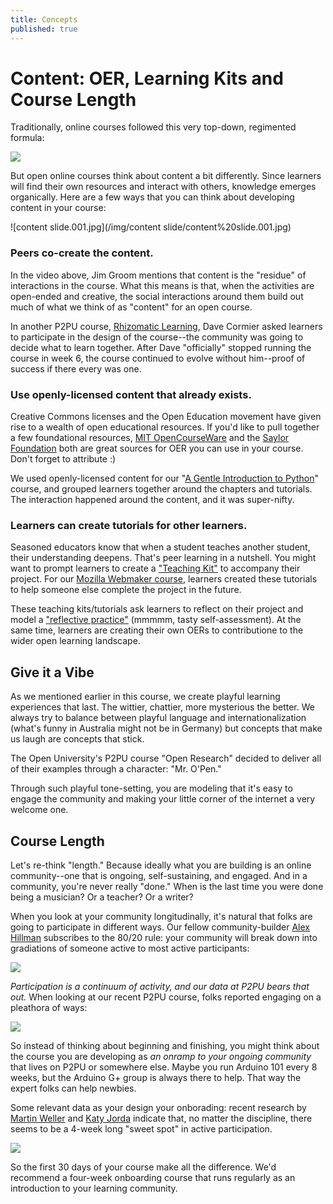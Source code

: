 ```yaml
---
title: Concepts
published: true
---
```


# Content: OER, Learning Kits and Course Length

Traditionally, online courses followed this very top-down, regimented formula:

![]({{site.baseurl}}/img/content.jpg)

But open online courses think about content a bit differently. Since learners will find their own resources and interact with others, knowledge emerges organically. Here are a few ways that you can think about developing content in your course:

![content slide.001.jpg](/img/content slide/content%20slide.001.jpg)

### Peers co-create the content.

In the video above, Jim Groom mentions that content is the "residue" of interactions in the course. What this means is that, when the activities are open-ended and creative, the social interactions around them build out much of what we think of as "content" for an open course.

In another P2PU course, [Rhizomatic Learning](https://p2pu.org/en/courses/882/rhizomatic-learning-the-community-is-the-curriculum/), Dave Cormier asked learners to participate in the design of the course--the community was going to decide what to learn together. After Dave "officially" stopped running the course in week 6, the course continued to evolve without him--proof of success if there every was one.

### Use openly-licensed content that already exists.

Creative Commons licenses and the Open Education movement have given rise to a wealth of open educational resources. If you'd like to pull together a few foundational resources, [MIT OpenCourseWare](http://ocw.mit.edu/index.htm) and the [Saylor Foundation](http://www.saylor.org/) both are great sources for OER you can use in your course. Don't forget to attribute :)

We used openly-licensed content for our "[A Gentle Introduction to Python](http://reports.p2pu.org/mooc-maker/)" course, and grouped learners together around the chapters and tutorials. The interaction happened around the content, and it was super-nifty.

### Learners can create tutorials for other learners.

Seasoned educators know that when a student teaches another student, their understanding deepens. That's peer learning in a nutshell. You might want to prompt learners to create a ["Teaching Kit"](http://discourse.webmakerprototypes.org/t/activity-1-create-a-teaching-kit/332) to accompany their project. For our [Mozilla Webmaker course](https://training.webmakerprototypes.org/en/), learners created these tutorials to help someone else complete the project in the future.

These teaching kits/tutorials ask learners to reflect on their project and model a ["reflective practice"](http://en.wikipedia.org/wiki/Reflective_practice) (mmmmm, tasty self-assessment). At the same time, learners are creating their own OERs to contributione to the wider open learning landscape.

## Give it a Vibe

As we mentioned earlier in this course, we create playful learning experiences that last. The wittier, chattier, more mysterious the better. We always try to balance between playful language and internationalization (what's funny in Australia might not be in Germany) but concepts that make us laugh are concepts that stick.

The Open University's P2PU course "Open Research" decided to deliver all of their examples through a character: "Mr. O'Pen."



Through such playful tone-setting, you are modeling that it's easy to engage the community and making your little corner of the internet a very welcome one.


## Course Length

Let's re-think "length." Because ideally what you are building is an online community--one that is ongoing, self-sustaining, and engaged. And in a community, you're never really "done." When is the last time you were done being a musician? Or a teacher? Or a writer?

When you look at your community longitudinally, it's natural that folks are going to participate in different ways. Our fellow community-builder [Alex Hillman](http://dangerouslyawesome.com/) subscribes to the 80/20 rule: your community will break down into gradiations of someone active to most active participants:

![]({{site.baseurl}}/img/content-2.jpg)

*Participation is a continuum of activity, and our data at P2PU bears that out.* When looking at our recent P2PU course, folks reported engaging on a pleathora of ways:

![]({{site.baseurl}}/img/content-3.jpg)

So instead of thinking about beginning and finishing, you might think about the course you are developing as *an onramp to your ongoing community* that lives on P2PU or somewhere else. Maybe you run Arduino 101 every 8 weeks, but the Arduino G+ group is always there to help. That way the expert folks can help newbies.

Some relevant data as your design your onborading: recent research by [Martin Weller](http://nogoodreason.typepad.co.uk/no_good_reason/2013/12/design-responses-to-mooc-completion-rates.html) and [Katy Jorda](http://www.katyjordan.com/MOOCproject.html) indicate that, no matter the discipline, there seems to be a 4-week long "sweet spot" in active participation.

![]({{site.baseurl}}/img/content-4.png)

So the first 30 days of your course make all the difference. We'd recommend a four-week onboarding course that runs regularly as an introduction to your learning community.

